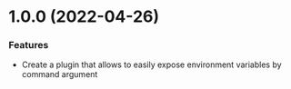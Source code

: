# 1.0.0 (2022-04-26)

### Features

* Create a plugin that allows to easily expose environment variables by command argument
